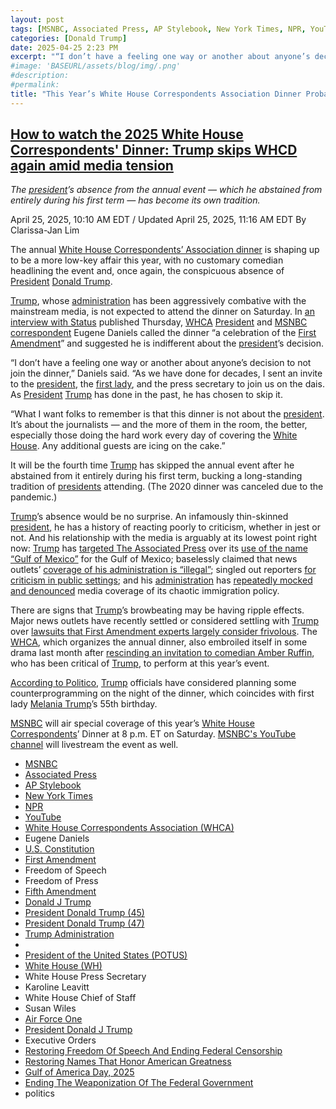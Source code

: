 ```yaml
---
layout: post
tags: [MSNBC, Associated Press, AP Stylebook, New York Times, NPR, YouTube, White House Correspondents Association (WHCA), Eugene Daniels, U.S. Constitution, First Amendment, Freedom of Speech, Freedom of Press, Fifth Amendment, Donald J Trump, President Donald Trump (45), President Donald Trump (47), Trump Administration, President of the United States (POTUS), White House (WH), White House Press Secretary, Karoline Leavitt, White House Chief of Staff, Susan Wiles, Air Force One, President Donald J Trump, Executive Orders, Restoring Freedom Of Speech And Ending Federal Censorship, Restoring Names That Honor American Greatness, Gulf of America Day 2025, Ending The Weaponization Of The Federal Government, politics]
categories: [Donald Trump]
date: 2025-04-25 2:23 PM
excerpt: "“I don’t have a feeling one way or another about anyone’s decision to not join the dinner. As we have done for decades, I sent an invite to the president, the first lady, and the press secretary to join us on the dais. As President Trump has done in the past, he has chosen to skip it. What I want folks to remember is that this dinner is not about the president. It’s about the journalists — and the more of them in the room, the better, especially those doing the hard work every day of covering the White House. Any additional guests are icing on the cake.” Eugene Daniels"
#image: 'BASEURL/assets/blog/img/.png'
#description:
#permalink:
title: "This Year’s White House Correspondents Association Dinner Probably Should Be a Strategy Session With Trump’s Assault on the First Amendment"
---
```


## [How to watch the 2025 White House Correspondents' Dinner: Trump skips WHCD again amid media tension](https://www.msnbc.com/top-stories/latest/trump-skips-white-house-correspondents-dinner-how-watch-rcna201381)

*The [president](https://www.whitehouse.gov/)’s absence from the annual event — which he abstained from entirely during his first term — has become its own tradition.*

April 25, 2025, 10:10 AM EDT / Updated April 25, 2025, 11:16 AM EDT
By Clarissa-Jan Lim

The annual [White House Correspondents’ Association dinner](https://www.msnbc.com/opinion/msnbc-opinion/white-house-correspondents-dinner-colin-jost-rcna149603) is shaping up to be a more low-key affair this year, with no customary comedian headlining the event and, once again, the conspicuous absence of [President](https://www.whitehouse.gov/) [Donald Trump](https://www.donaldjtrump.com/).

[Trump](https://www.donaldjtrump.com/), whose [administration](https://www.whitehouse.gov/) has been aggressively combative with the mainstream media, is not expected to attend the dinner on Saturday. In [an interview with Status](https://www.status.news/p/eugene-daneils-white-house-correspondents-dinner) published Thursday, [WHCA](https://whca.press/) [President](https://www.whitehouse.gov/) and [MSNBC correspondent](https://www.msnbc.com/) Eugene Daniels called the dinner “a celebration of the [First Amendment](https://constitution.congress.gov/constitution/amendment-1/)” and suggested he is indifferent about the [president](https://www.whitehouse.gov/)’s decision.

“I don’t have a feeling one way or another about anyone’s decision to not join the dinner,” Daniels said. “As we have done for decades, I sent an invite to the [president](https://www.whitehouse.gov/), the [first lady](https://youtu.be/OpRqJH549II?si=ZZABtR0SiDs5hVaJ), and the press secretary to join us on the dais. As [President](https://www.whitehouse.gov/) [Trump](https://www.donaldjtrump.com/) has done in the past, he has chosen to skip it.

“What I want folks to remember is that this dinner is not about the [president](https://www.whitehouse.gov/). It’s about the journalists — and the more of them in the room, the better, especially those doing the hard work every day of covering the [White House](https://www.whitehouse.gov/). Any additional guests are icing on the cake.”

It will be the fourth time [Trump](https://www.donaldjtrump.com/) has skipped the annual event after he abstained from it entirely during his first term, bucking a long-standing tradition of [presidents](https://www.whitehouse.gov/) attending. (The 2020 dinner was canceled due to the pandemic.)

[Trump](https://www.donaldjtrump.com/)’s absence would be no surprise. An infamously thin-skinned [president](https://www.whitehouse.gov/administration/donald-j-trump_), he has a history of reacting poorly to criticism, whether in jest or not. And his relationship with the media is arguably at its lowest point right now: [Trump](https://www.donaldjtrump.com/) has [targeted The Associated Press](https://apnews.com/article/trump-ap-press-freedom-court-gulf-caffd32aa8ec6b04a50b8c5277d7c9cb) over its [use of the name “Gulf of Mexico”](https://www.msnbc.com/rachel-maddow-show/maddowblog/associated-press-files-suit-trump-white-houses-gulf-ban-rcna193513) for the Gulf of Mexico; baselessly claimed that news outlets’ [coverage of his administration is “illegal”](https://www.cnn.com/2025/03/14/media/trump-media-speech/index.html); singled out reporters [for criticism in public settings](https://www.huffpost.com/entry/donald-trump-war-with-press_n_67fd47bfe4b081fb1e97209b); and his [administration](https://www.whitehouse.gov/administration/) has [repeatedly mocked and denounced](https://x.com/thehill/status/1912206821781332108) media coverage of its chaotic immigration policy.

There are signs that [Trump](https://www.donaldjtrump.com/)’s browbeating may be having ripple effects. Major news outlets have recently settled or considered settling with [Trump](https://www.donaldjtrump.com/) over [lawsuits that First Amendment experts largely consider frivolous](https://www.nytimes.com/2025/02/07/business/media/trump-media-lawsuits.html). The [WHCA](https://whca.press/), which organizes the annual dinner, also embroiled itself in some drama last month after [rescinding an invitation to comedian Amber Ruffin](https://www.npr.org/2025/03/29/nx-s1-5344487/white-house-correspondents-dinner-amber-ruffin), who has been critical of [Trump](https://www.donaldjtrump.com/), to perform at this year’s event.

[According to Politico](https://www.politico.com/newsletters/playbook/2025/03/25/signalgate-00246894?nname=playbook&nid=0000014f-1646-d88f-a1cf-5f46b7bd0000&nrid=d3469cfc-4550-4195-871c-e8a0d8875fbd), [Trump](https://www.donaldjtrump.com/) officials have considered planning some counterprogramming on the night of the dinner, which coincides with first lady [Melania Trump](https://www.donaldjtrump.com/)’s 55th birthday.

[MSNBC](https://www.msnbc.com/) will air special coverage of this year’s [White House Correspondents](https://whca.press/)’ Dinner at 8 p.m. ET on Saturday. [MSNBC's YouTube channel](https://www.youtube.com/channel/UCaXkIU1QidjPwiAYu6GcHjg) will livestream the event as well.

- [MSNBC](https://www.msnbc.com/)
- [Associated Press](https://www.apnews.com)
- [AP Stylebook](https://www.apstylebook.com/)
- [New York Times](https://www.nytimes.com/)
- [NPR](https://www.npr.org/)
- [YouTube](https://www.youtube.com/)
- [White House Correspondents Association (WHCA)](https://whca.press/)
- Eugene Daniels
- [U.S. Constitution](https://constitution.congress.gov/)
- [First Amendment](https://constitution.congress.gov/constitution/amendment-1/)
- Freedom of Speech
- Freedom of Press 
- [Fifth Amendment](https://constitution.congress.gov/constitution/amendment-5/)
- [Donald J Trump](https://www.donaldjtrump.com/)
- [President Donald Trump (45)](https://trumpwhitehouse.archives.gov/)
- [President Donald Trump (47)](https://www.whitehouse.gov/administration/donald-j-trump/)
- [Trump Administration](https://www.whitehouse.gov/administration/donald-j-trump/)
- []()
- [President of the United States (POTUS)](https://www.whitehouse.gov/)
- [White House (WH)](https://www.whitehouse.gov/)
- White House Press Secretary
- Karoline Leavitt
- White House Chief of Staff
- Susan Wiles
- [Air Force One](https://www.whitehouse.gov/about-the-white-house/air-force-one/)
- [President Donald J Trump](https://www.whitehouse.gov/administration/donald-j-trump/)
- Executive Orders
- [Restoring Freedom Of Speech And Ending Federal Censorship](https://www.whitehouse.gov/presidential-actions/2025/01/restoring-freedom-of-speech-and-ending-federal-censorship/)
- [Restoring Names That Honor American Greatness](https://www.whitehouse.gov/presidential-actions/2025/01/restoring-names-that-honor-american-greatness/)
- [Gulf of America Day, 2025](https://www.whitehouse.gov/presidential-actions/2025/02/gulf-of-america-day-2025/)
- [Ending The Weaponization Of The Federal Government](https://www.whitehouse.gov/presidential-actions/2025/01/ending-the-weaponization-of-the-federal-government/)
- politics


